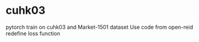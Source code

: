 # cuhk03
pytorch train on cuhk03 and Market-1501 dataset
Use code from open-reid
redefine loss function
